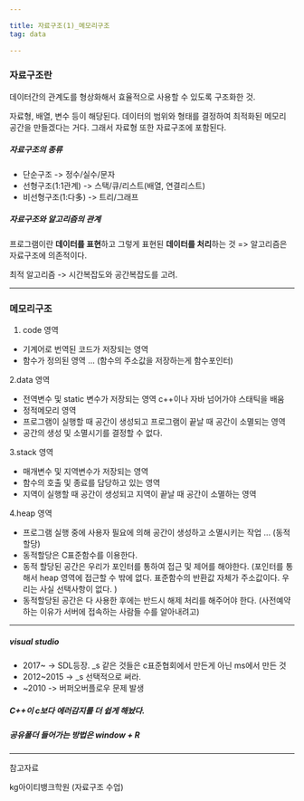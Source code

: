 ```yaml
---

title: 자료구조(1)_메모리구조
tag: data

---
```



### 자료구조란
 데이터간의 관계도를 형상화해서 효율적으로 사용할 수 있도록 구조화한 것.
 
 자료형, 배열, 변수 등이 해당된다. 데이터의 범위와 형태를 결정하여 최적화된 메모리 공간을 만들겠다는 거다. 그래서 자료형 또한 자료구조에 포함된다.
 
 
 
##### 자료구조의 종류

*	단순구조 -> 정수/실수/문자
*	선형구조(1:1관계) -> 스택/큐/리스트(배열, 연결리스트)
*	비선형구조(1:다多) -> 트리/그래프

##### 자료구조와 알고리즘의 관계

프로그램이란 **데이터를 표현**하고 그렇게 표현된 **데이터를 처리**하는 것
=> 알고리즘은 자료구조에 의존적이다.

최적 알고리즘 -> 시간복잡도와 공간복잡도를 고려.

- - -

### 메모리구조

1. code 영역

* 기계어로 번역된 코드가 저장되는 영역
* 함수가 정의된 영역 ... (함수의 주소값을 저장하는게 함수포인터) 

2.data 영역


* 전역변수 및  static 변수가 저장되는 영역 c++이나 자바 넘어가야 스태틱을 배움
* 정적메모리 영역
* 프로그램이 실행할 때 공간이 생성되고 프로그램이 끝날 때 공간이 소멸되는 영역 
* 공간의 생성 및 소멸시기를 결정할 수 없다.


3.stack 영역
* 매개변수 및 지역변수가 저장되는 영역
* 함수의 호출 및 종료를 담당하고 있는 영역 
* 지역이 실행할 때 공간이 생성되고 지역이 끝날 때 공간이 소멸하는 영역 


4.heap 영역
* 프로그램 실행 중에 사용자 필요에 의해 공간이 생성하고 소멸시키는 작업 ... (동적할당)
* 동적할당은 C표준함수를 이용한다.
* 동적 할당된 공간은 우리가 포인터를 통하여 접근 및 제어를 해야한다. (포인터를 통해서  heap 영역에 접근할 수 밖에 없다. 표준함수의 반환값 자체가 주소값이다. 우리는 사실 선택사항이 없다. ) 
* 동적할당된 공간은 다 사용한 후에는 반드시 해제 처리를 해주어야 한다. (사전예약하는 이유가 서버에 접속하는 사람들 수를 알아내려고) 

- - - 

##### visual studio
*	2017~ -> SDL등장. 
_s 같은 것들은 c표준협회에서 만든게 아닌 ms에서 만든 것
*	2012~2015 -> _s 선택적으로 써라. 
*	~2010 -> 버퍼오버플로우 문제 발생


##### C++이 c보다 에러감지를 더 쉽게 해놨다.

##### 공유폴더 들어가는 방법은 window + R








---
 
참고자료 

kg아이티뱅크학원 (자료구조 수업)
